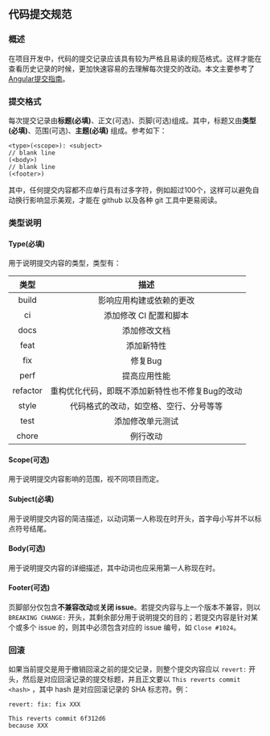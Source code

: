 ## 代码提交规范

### 概述

在项目开发中，代码的提交记录应该具有较为严格且易读的规范格式。这样才能在查看历史记录的时候，更加快速容易的去理解每次提交的改动。本文主要参考了[Angular提交指南](https://github.com/angular/angular/blob/master/CONTRIBUTING.md#-commit-message-guidelines)。



### 提交格式

每次提交记录由**标题(必填)**、正文(可选)、页脚(可选)组成。其中，标题又由**类型(必填)**、范围(可选)、**主题(必填)** 组成。参考如下：

```
<type>(<scope>): <subject>
// blank line
(<body>)
// blank line
(<footer>)
```

其中，任何提交内容都不应单行具有过多字符，例如超过100个，这样可以避免自动换行影响显示美观，才能在 github 以及各种 git 工具中更易阅读。



### 类型说明

#### Type(必填)

用于说明提交内容的类型，类型有：

|   类型   |                      描述                       |
| :------: | :---------------------------------------------: |
|  build   |            影响应用构建或依赖的更改             |
|    ci    |             添加修改 CI 配置和脚本              |
|   docs   |                  添加修改文档                   |
|   feat   |                   添加新特性                    |
|   fix    |                     修复Bug                     |
|   perf   |                  提高应用性能                   |
| refactor | 重构优化代码，即既不添加新特性也不修复Bug的改动 |
|  style   |     代码格式的改动，如空格、空行、分号等等      |
|   test   |                添加修改单元测试                 |
|  chore   |                    例行改动                     |



#### Scope(可选)

用于说明提交内容影响的范围，视不同项目而定。



#### Subject(必填)

用于说明提交内容的简洁描述，以动词第一人称现在时开头，首字母小写并不以标点符号结尾。



#### Body(可选)

用于说明提交内容的详细描述，其中动词也应采用第一人称现在时。



#### Footer(可选)

页脚部分仅包含**不兼容改动**或**关闭 issue**。若提交内容与上一个版本不兼容，则以 `BREAKING CHANGE:` 开头，其剩余部分用于说明提交的目的；若提交内容是针对某个或多个 issue 的，则其中必须包含对应的 issue 编号，如 `Close #1024`。



### 回滚

如果当前提交是用于撤销回滚之前的提交记录，则整个提交内容应以 `revert:` 开头，然后是对应回滚记录的提交标题，并且正文要以 `This reverts commit <hash>` ，其中 hash 是对应回滚记录的 SHA 标志符。例：

```
revert: fix: fix XXX

This reverts commit 6f312d6
because XXX
```

